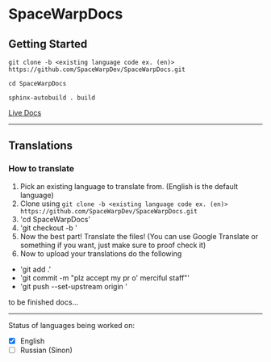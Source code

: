 ﻿# SpaceWarpDocs
 
 ## Getting Started

`git clone -b <existing language code ex. (en)> https://github.com/SpaceWarpDev/SpaceWarpDocs.git`

`cd SpaceWarpDocs`

`sphinx-autobuild . build`
 
 [Live Docs](https://spacewarpdocs.readthedocs.io/)

---
## Translations

### How to translate
1. Pick an existing language to translate from. (English is the default language)
2. Clone using `git clone -b <existing language code ex. (en)> https://github.com/SpaceWarpDev/SpaceWarpDocs.git`
4. 'cd SpaceWarpDocs'
5. 'git checkout -b <your target lang code>'
4. Now the best part! Translate the files! (You can use Google Translate or something if you want, just make sure to proof check it)
5. Now to upload your translations do the following
+ 'git add .'
+ 'git commit -m "plz accept my pr o' merciful staff"'
+ 'git push --set-upstream origin <your target lang code>'


to be finished docs...

---

Status of languages being worked on:
- [x] English
- [ ] Russian (Sinon)
